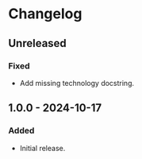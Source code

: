 # Changelog

## Unreleased

### Fixed
- Add missing technology docstring.

## 1.0.0 - 2024-10-17

### Added
- Initial release.

